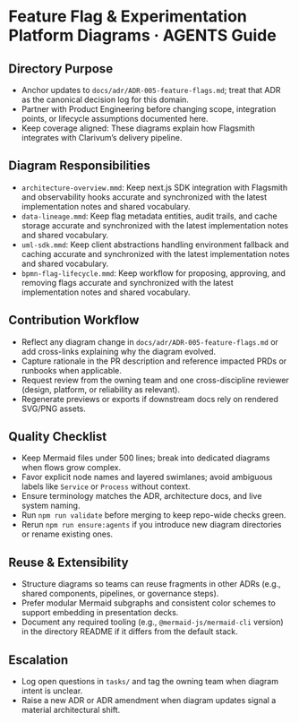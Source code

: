 # Feature Flag & Experimentation Platform Diagrams · AGENTS Guide

## Directory Purpose
- Anchor updates to `docs/adr/ADR-005-feature-flags.md`; treat that ADR as the canonical decision log for this domain.
- Partner with Product Engineering before changing scope, integration points, or lifecycle assumptions documented here.
- Keep coverage aligned: These diagrams explain how Flagsmith integrates with Clarivum’s delivery pipeline.

## Diagram Responsibilities
- `architecture-overview.mmd`: Keep next.js SDK integration with Flagsmith and observability hooks accurate and synchronized with the latest implementation notes and shared vocabulary.
- `data-lineage.mmd`: Keep flag metadata entities, audit trails, and cache storage accurate and synchronized with the latest implementation notes and shared vocabulary.
- `uml-sdk.mmd`: Keep client abstractions handling environment fallback and caching accurate and synchronized with the latest implementation notes and shared vocabulary.
- `bpmn-flag-lifecycle.mmd`: Keep workflow for proposing, approving, and removing flags accurate and synchronized with the latest implementation notes and shared vocabulary.

## Contribution Workflow
- Reflect any diagram change in `docs/adr/ADR-005-feature-flags.md` or add cross-links explaining why the diagram evolved.
- Capture rationale in the PR description and reference impacted PRDs or runbooks when applicable.
- Request review from the owning team and one cross-discipline reviewer (design, platform, or reliability as relevant).
- Regenerate previews or exports if downstream docs rely on rendered SVG/PNG assets.

## Quality Checklist
- Keep Mermaid files under 500 lines; break into dedicated diagrams when flows grow complex.
- Favor explicit node names and layered swimlanes; avoid ambiguous labels like `Service` or `Process` without context.
- Ensure terminology matches the ADR, architecture docs, and live system naming.
- Run `npm run validate` before merging to keep repo-wide checks green.
- Rerun `npm run ensure:agents` if you introduce new diagram directories or rename existing ones.

## Reuse & Extensibility
- Structure diagrams so teams can reuse fragments in other ADRs (e.g., shared components, pipelines, or governance steps).
- Prefer modular Mermaid subgraphs and consistent color schemes to support embedding in presentation decks.
- Document any required tooling (e.g., `@mermaid-js/mermaid-cli` version) in the directory README if it differs from the default stack.

## Escalation
- Log open questions in `tasks/` and tag the owning team when diagram intent is unclear.
- Raise a new ADR or ADR amendment when diagram updates signal a material architectural shift.

